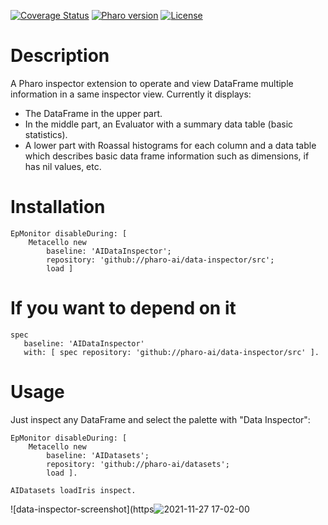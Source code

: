 [![Coverage Status](https://coveralls.io/repos/github/pharo-ai/data-inspector/badge.svg?branch=master)](https://coveralls.io/github/pharo-ai/data-inspector?branch=master)
[![Pharo version](https://img.shields.io/badge/Pharo-9.0-%23aac9ff.svg)](https://pharo.org/download)
[![License](https://img.shields.io/badge/license-MIT-blue.svg)](https://raw.githubusercontent.com/pharo-ai/data-inspector/master/LICENSE)

# Description

A Pharo inspector extension to operate and view DataFrame multiple information in a same inspector view. Currently it displays:

- The DataFrame in the upper part.
- In the middle part, an Evaluator with a summary data table (basic statistics).
- A lower part with Roassal histograms for each column and a data table which describes basic data frame information such as dimensions, if has nil values, etc.

# Installation

```smalltalk
EpMonitor disableDuring: [ 
	Metacello new
		baseline: 'AIDataInspector';
		repository: 'github://pharo-ai/data-inspector/src';
		load ]
```

# If you want to depend on it

```smalltalk
spec 
   baseline: 'AIDataInspector' 
   with: [ spec repository: 'github://pharo-ai/data-inspector/src' ].
```

# Usage

Just inspect any DataFrame and select the palette with "Data Inspector":

```smalltalk
EpMonitor disableDuring: [ 
	Metacello new
		baseline: 'AIDatasets';
		repository: 'github://pharo-ai/datasets';
		load ].

AIDatasets loadIris inspect.
```

![data-inspector-screenshot](https![2021-11-27 17-02-00](https://user-images.githubusercontent.com/4825959/143688886-49ee898b-1bcf-4ef3-aadb-245708df6d8b.gif)

